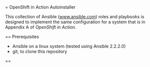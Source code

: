 = OpenShift in Action Autoinstaller

This collection of Ansible (www.ansible.com) roles and playbooks is designed to implement the same configuration for a system that is in Appendix A of _OpenShift in Action_.

== Prerequisites

* Ansible on a linux system (tested using Ansible 2.2.2.0)
* git, to clone this repository

== 
